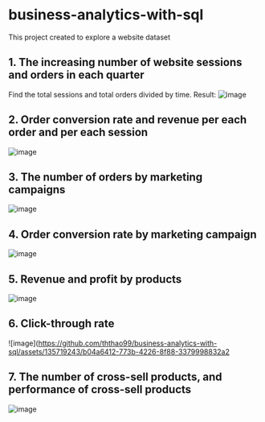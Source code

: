 # business-analytics-with-sql
This project created to explore a website dataset

## 1. The increasing number of website sessions and orders in each quarter
Find the total sessions and total orders divided by time. 
Result: 
![image](https://github.com/ththao99/business-analytics-with-sql/assets/135719243/8ebf0758-a197-4406-9d27-1b7619a19f61)

## 2. Order conversion rate and revenue per each order and per each session 
![image](https://github.com/ththao99/business-analytics-with-sql/assets/135719243/b8d3bb73-2836-41b4-afdb-2b762c04d7b5)

## 3. The number of orders by marketing campaigns

![image](https://github.com/ththao99/business-analytics-with-sql/assets/135719243/e44f51c4-ecd8-4d81-a62b-946432e58e20)

## 4. Order conversion rate by marketing campaign

![image](https://github.com/ththao99/business-analytics-with-sql/assets/135719243/47cec98f-ff87-41df-83d0-21f774529d4d)

## 5. Revenue and profit by products

![image](https://github.com/ththao99/business-analytics-with-sql/assets/135719243/8ec71c3d-3d41-4e1c-85ad-d387b11b2b72)

## 6. Click-through rate 

![image](https://github.com/ththao99/business-analytics-with-sql/assets/135719243/b04a6412-773b-4226-8f88-3379998832a2

## 7. The number of cross-sell products, and performance of cross-sell products 

![image](https://github.com/ththao99/business-analytics-with-sql/assets/135719243/aeefac5c-2f3e-434f-91e1-2a76cb4fdc23)

